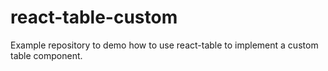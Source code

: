 # react-table-custom
Example repository to demo how to use react-table to implement a custom table component.
